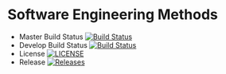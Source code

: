 # Software Engineering Methods

- Master Build Status [![Build Status](https://travis-ci.com/PPSawyer/sem.svg?branch=master)](https://travis-ci.com/PPSawyer/sem)
- Develop Build Status [![Build Status](https://travis-ci.com/PPSawyer/sem.svg?branch=develop)](https://travis-ci.com/PPSawyer/sem)
- License [![LICENSE](https://img.shields.io/github/license/PPSawyer/sem.svg?style=flat-square)](https://github.com/PPSawyer/sem/blob/master/LICENSE)
- Release [![Releases](https://img.shields.io/github/release/PPSawyer/sem/all.svg?style=flat-square)](https://github.com/<github-username>/sem/releases)